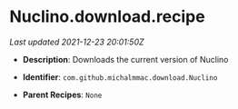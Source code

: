 # Nuclino.download.recipe

_Last updated 2021-12-23 20:01:50Z_

- **Description**: Downloads the current version of Nuclino

- **Identifier**: `com.github.michalmmac.download.Nuclino`

- **Parent Recipes**: `None`
